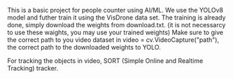 This is a basic project for people counter using AI/ML. We use the YOLOv8 model and futher train it using the VisDrone data set. 
The training is already done, simply download the weights from download.txt. (it is not necessarcy to use these waights, you may use your trained weights)
Make sure to give the correct path to you video dataset in video = cv.VideoCapture("path"), the correct path to the downloaded weights to YOLO. 


For tracking the objects in video, SORT (Simple Online and Realtime Tracking) tracker. 
